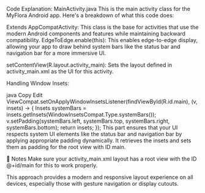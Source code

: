  Code Explanation: MainActivity.java
This is the main activity class for the MyFlora Android app. Here's a breakdown of what this code does:

Extends AppCompatActivity: This class is the base for activities that use the modern Android components and features while maintaining backward compatibility.
EdgeToEdge.enable(this): This enables edge-to-edge display, allowing your app to draw behind system bars like the status bar and navigation bar for a more immersive UI.

setContentView(R.layout.activity_main): Sets the layout defined in activity_main.xml as the UI for this activity.

Handling Window Insets:

java
Copy
Edit
ViewCompat.setOnApplyWindowInsetsListener(findViewById(R.id.main), (v, insets) -> {
    Insets systemBars = insets.getInsets(WindowInsetsCompat.Type.systemBars());
    v.setPadding(systemBars.left, systemBars.top, systemBars.right, systemBars.bottom);
    return insets;
});
This part ensures that your UI respects system UI elements like the status bar and navigation bar by applying appropriate padding dynamically. It retrieves the insets and sets them as padding for the root view with ID main.

📝 Notes
Make sure your activity_main.xml layout has a root view with the ID @+id/main for this to work properly.

This approach provides a modern and responsive layout experience on all devices, especially those with gesture navigation or display cutouts.

